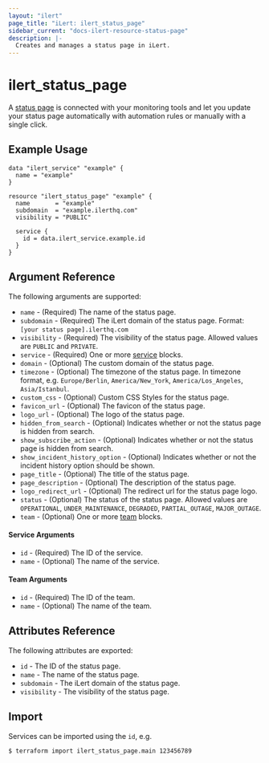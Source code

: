 ```yaml
---
layout: "ilert"
page_title: "iLert: ilert_status_page"
sidebar_current: "docs-ilert-resource-status-page"
description: |-
  Creates and manages a status page in iLert.
---
```


# ilert_status_page

A [status page](https://api.ilert.com/api-docs/#tag/Status-Pages) is connected with your monitoring tools and let you update your status page automatically with automation rules or manually with a single click.

## Example Usage

```hcl
data "ilert_service" "example" {
  name = "example"
}

resource "ilert_status_page" "example" {
  name       = "example"
  subdomain  = "example.ilerthq.com"
  visibility = "PUBLIC"

  service {
    id = data.ilert_service.example.id
  }
}
```

## Argument Reference

The following arguments are supported:

- `name` - (Required) The name of the status page.
- `subdomain` - (Required) The iLert domain of the status page. Format: `[your status page].ilerthq.com`
- `visibility` - (Required) The visibility of the status page. Allowed values are `PUBLIC` and `PRIVATE`.
- `service` - (Required) One or more [service](#service-arguments) blocks.
- `domain` - (Optional) The custom domain of the status page.
- `timezone` - (Optional) The timezone of the status page. In timezone format, e.g. `Europe/Berlin`, `America/New_York`, `America/Los_Angeles`, `Asia/Istanbul`.
- `custom_css` - (Optional) Custom CSS Styles for the status page.
- `favicon_url` - (Optional) The favicon of the status page.
- `logo_url` - (Optional) The logo of the status page.
- `hidden_from_search` - (Optional) Indicates whether or not the status page is hidden from search.
- `show_subscribe_action` - (Optional) Indicates whether or not the status page is hidden from search.
- `show_incident_history_option` - (Optional) Indicates whether or not the incident history option should be shown.
- `page_title` - (Optional) The title of the status page.
- `page_description` - (Optional) The description of the status page.
- `logo_redirect_url` - (Optional) The redirect url for the status page logo.
- `status` - (Optional) The status of the status page. Allowed values are `OPERATIONAL`, `UNDER_MAINTENANCE`, `DEGRADED`, `PARTIAL_OUTAGE`, `MAJOR_OUTAGE`.
- `team` - (Optional) One or more [team](#team-arguments) blocks.

#### Service Arguments

- `id` - (Required) The ID of the service.
- `name` - (Optional) The name of the service.

#### Team Arguments

- `id` - (Required) The ID of the team.
- `name` - (Optional) The name of the team.

## Attributes Reference

The following attributes are exported:

- `id` - The ID of the status page.
- `name` - The name of the status page.
- `subdomain` - The iLert domain of the status page.
- `visibility` - The visibility of the status page.

## Import

Services can be imported using the `id`, e.g.

```sh
$ terraform import ilert_status_page.main 123456789
```
